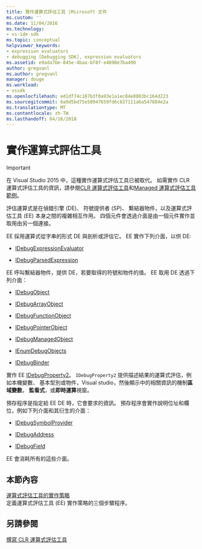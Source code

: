 ```yaml
---
title: 實作運算式評估工具 |Microsoft 文件
ms.custom: ''
ms.date: 11/04/2016
ms.technology:
- vs-ide-sdk
ms.topic: conceptual
helpviewer_keywords:
- expression evaluators
- debugging [Debugging SDK], expression evaluators
ms.assetid: e9ada7be-845e-4baa-bf8f-e4890e7ba490
author: gregvanl
ms.author: gregvanl
manager: douge
ms.workload:
- vssdk
ms.openlocfilehash: ed1df74c187b3f0a93e1a1ec84e8803bc164d223
ms.sourcegitcommit: 6a9d5bd75e50947659fd6c837111a6a547884e2a
ms.translationtype: MT
ms.contentlocale: zh-TW
ms.lasthandoff: 04/16/2018
---
```

# <a name="implementing-an-expression-evaluator"></a>實作運算式評估工具
> [!IMPORTANT]
>  在 Visual Studio 2015 中，這種實作運算式評估工具已被取代。 如需實作 CLR 運算式評估工具的資訊，請參閱[CLR 運算式評估工具](https://github.com/Microsoft/ConcordExtensibilitySamples/wiki/CLR-Expression-Evaluators)和[Managed 運算式評估工具範例](https://github.com/Microsoft/ConcordExtensibilitySamples/wiki/Managed-Expression-Evaluator-Sample)。  
  
 評估運算式是在偵錯引擎 (DE)、 符號提供者 (SP)、 繫結器物件，以及運算式評估工具 (EE) 本身之間的複雜相互作用。 四個元件會透過介面是由一個元件實作並取用由另一個連接。  
  
 EE 採用運算式從字串的形式 DE 與剖析或評估它。 EE 實作下列介面，以供 DE:  
  
-   [IDebugExpressionEvaluator](../../extensibility/debugger/reference/idebugexpressionevaluator.md)  
  
-   [IDebugParsedExpression](../../extensibility/debugger/reference/idebugparsedexpression.md)  
  
 EE 呼叫繫結器物件，提供 DE，若要取得的符號和物件的值。 EE 取用 DE 透過下列介面：  
  
-   [IDebugObject](../../extensibility/debugger/reference/idebugobject.md)  
  
-   [IDebugArrayObject](../../extensibility/debugger/reference/idebugarrayobject.md)  
  
-   [IDebugFunctionObject](../../extensibility/debugger/reference/idebugfunctionobject.md)  
  
-   [IDebugPointerObject](../../extensibility/debugger/reference/idebugpointerobject.md)  
  
-   [IDebugManagedObject](../../extensibility/debugger/reference/idebugmanagedobject.md)  
  
-   [IEnumDebugObjects](../../extensibility/debugger/reference/ienumdebugobjects.md)  
  
-   [IDebugBinder](../../extensibility/debugger/reference/idebugbinder.md)  
  
 實作 EE [IDebugProperty2](../../extensibility/debugger/reference/idebugproperty2.md)。 `IDebugProperty2` 提供描述結果的運算式評估，例如本機變數、 基本型別或物件，Visual studio，然後顯示中的相關資訊的機制**區域變數**， **監看式**，或**即時運算**視窗。  
  
 預存程序是指定給 EE DE 時，它會要求的資訊。 預存程序會實作說明位址和欄位，例如下列介面和其衍生的介面：  
  
-   [IDebugSymbolProvider](../../extensibility/debugger/reference/idebugsymbolprovider.md)  
  
-   [IDebugAddress](../../extensibility/debugger/reference/idebugaddress.md)  
  
-   [IDebugField](../../extensibility/debugger/reference/idebugfield.md)  
  
 EE 會消耗所有的這些介面。  
  
## <a name="in-this-section"></a>本節內容  
 [運算式評估工具的實作策略](../../extensibility/debugger/expression-evaluator-implementation-strategy.md)  
 定義運算式評估工具 (EE) 實作策略的三個步驟程序。  
  
## <a name="see-also"></a>另請參閱  
 [撰寫 CLR 運算式評估工具](../../extensibility/debugger/writing-a-common-language-runtime-expression-evaluator.md)